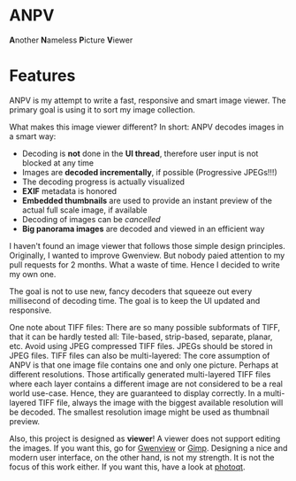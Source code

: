 # ANPV

**A**nother **N**ameless **P**icture **V**iewer

# Features

ANPV is my attempt to write a fast, responsive and smart image viewer. The primary goal is using it to sort my image collection.

What makes this image viewer different? In short: ANPV decodes images in a smart way:

* Decoding is **not** done in the **UI thread**, therefore user input is not blocked at any time
* Images are **decoded incrementally**, if possible (Progressive JPEGs!!!)
* The decoding progress is actually visualized
* **EXIF** metadata is honored
* **Embedded thumbnails** are used to provide an instant preview of the actual full scale image, if available
* Decoding of images can be *cancelled*
* **Big panorama images** are decoded and viewed in an efficient way

I haven't found an image viewer that follows those simple design principles. Originally, I wanted to improve Gwenview. But nobody paied attention to my pull requests for 2 months. What a waste of time. Hence I decided to write my own one.

The goal is not to use new, fancy decoders that squeeze out every millisecond of decoding time. The goal is to keep the UI updated and responsive.

One note about TIFF files: There are so many possible subformats of TIFF, that it can be hardly tested all: Tile-based, strip-based, separate, planar, etc. Avoid using JPEG compressed TIFF files. JPEGs should be stored in JPEG files. TIFF files can also be multi-layered: The core assumption of ANPV is that one image file contains one and only one picture. Perhaps at different resolutions. Those artifically generated multi-layered TIFF files where each layer contains a different image are not considered to be a real world use-case. Hence, they are guaranteed to display correctly. In a multi-layered TIFF file, always the image with the biggest available resolution will be decoded. The smallest resolution image might be used as thumbnail preview.

Also, this project is designed as **viewer**! A viewer does not support editing the images. If you want this, go for [Gwenview](https://userbase.kde.org/Gwenview) or [Gimp](https://www.gimp.org/). Designing a nice and modern user interface, on the other hand, is not my strength. It is not the focus of this work either. If you want this, have a look at [photoqt](https://photoqt.org/).
